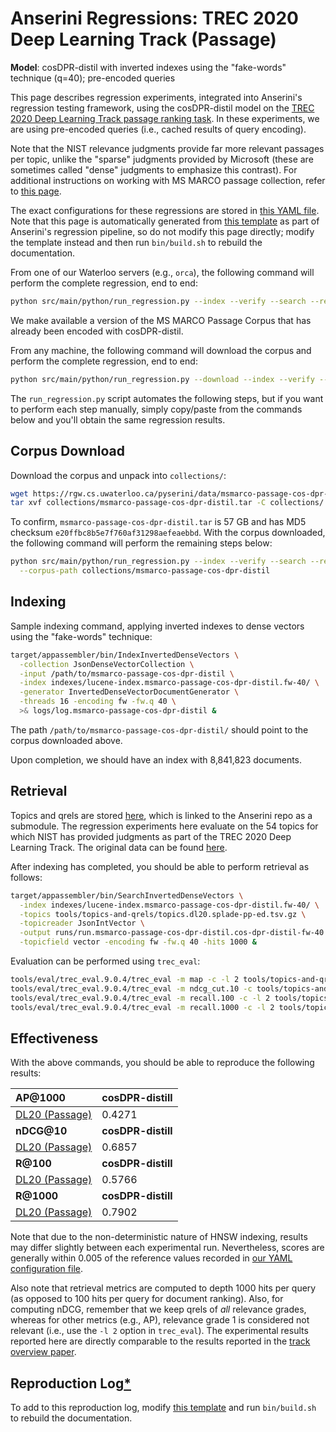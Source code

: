 # Anserini Regressions: TREC 2020 Deep Learning Track (Passage)

**Model**: cosDPR-distil with inverted indexes using the "fake-words" technique (q=40); pre-encoded queries

This page describes regression experiments, integrated into Anserini's regression testing framework, using the cosDPR-distil model on the [TREC 2020 Deep Learning Track passage ranking task](https://trec.nist.gov/data/deep2019.html).
In these experiments, we are using pre-encoded queries (i.e., cached results of query encoding).

Note that the NIST relevance judgments provide far more relevant passages per topic, unlike the "sparse" judgments provided by Microsoft (these are sometimes called "dense" judgments to emphasize this contrast).
For additional instructions on working with MS MARCO passage collection, refer to [this page](experiments-msmarco-passage.md).

The exact configurations for these regressions are stored in [this YAML file](../../src/main/resources/regression/dl20-passage-cos-dpr-distil-fw.yaml).
Note that this page is automatically generated from [this template](../../src/main/resources/docgen/templates/dl20-passage-cos-dpr-distil-fw.template) as part of Anserini's regression pipeline, so do not modify this page directly; modify the template instead and then run `bin/build.sh` to rebuild the documentation.

From one of our Waterloo servers (e.g., `orca`), the following command will perform the complete regression, end to end:

```bash
python src/main/python/run_regression.py --index --verify --search --regression dl20-passage-cos-dpr-distil-fw
```

We make available a version of the MS MARCO Passage Corpus that has already been encoded with cosDPR-distil.

From any machine, the following command will download the corpus and perform the complete regression, end to end:

```bash
python src/main/python/run_regression.py --download --index --verify --search --regression dl20-passage-cos-dpr-distil-fw
```

The `run_regression.py` script automates the following steps, but if you want to perform each step manually, simply copy/paste from the commands below and you'll obtain the same regression results.

## Corpus Download

Download the corpus and unpack into `collections/`:

```bash
wget https://rgw.cs.uwaterloo.ca/pyserini/data/msmarco-passage-cos-dpr-distil.tar -P collections/
tar xvf collections/msmarco-passage-cos-dpr-distil.tar -C collections/
```

To confirm, `msmarco-passage-cos-dpr-distil.tar` is 57 GB and has MD5 checksum `e20ffbc8b5e7f760af31298aefeaebbd`.
With the corpus downloaded, the following command will perform the remaining steps below:

```bash
python src/main/python/run_regression.py --index --verify --search --regression dl20-passage-cos-dpr-distil-fw \
  --corpus-path collections/msmarco-passage-cos-dpr-distil
```

## Indexing

Sample indexing command, applying inverted indexes to dense vectors using the "fake-words" technique:

```bash
target/appassembler/bin/IndexInvertedDenseVectors \
  -collection JsonDenseVectorCollection \
  -input /path/to/msmarco-passage-cos-dpr-distil \
  -index indexes/lucene-index.msmarco-passage-cos-dpr-distil.fw-40/ \
  -generator InvertedDenseVectorDocumentGenerator \
  -threads 16 -encoding fw -fw.q 40 \
  >& logs/log.msmarco-passage-cos-dpr-distil &
```

The path `/path/to/msmarco-passage-cos-dpr-distil/` should point to the corpus downloaded above.

Upon completion, we should have an index with 8,841,823 documents.

## Retrieval

Topics and qrels are stored [here](https://github.com/castorini/anserini-tools/tree/master/topics-and-qrels), which is linked to the Anserini repo as a submodule.
The regression experiments here evaluate on the 54 topics for which NIST has provided judgments as part of the TREC 2020 Deep Learning Track.
The original data can be found [here](https://trec.nist.gov/data/deep2020.html).

After indexing has completed, you should be able to perform retrieval as follows:

```bash
target/appassembler/bin/SearchInvertedDenseVectors \
  -index indexes/lucene-index.msmarco-passage-cos-dpr-distil.fw-40/ \
  -topics tools/topics-and-qrels/topics.dl20.splade-pp-ed.tsv.gz \
  -topicreader JsonIntVector \
  -output runs/run.msmarco-passage-cos-dpr-distil.cos-dpr-distil-fw-40.topics.dl20.splade-pp-ed.txt \
  -topicfield vector -encoding fw -fw.q 40 -hits 1000 &
```

Evaluation can be performed using `trec_eval`:

```bash
tools/eval/trec_eval.9.0.4/trec_eval -m map -c -l 2 tools/topics-and-qrels/qrels.dl20-passage.txt runs/run.msmarco-passage-cos-dpr-distil.cos-dpr-distil-fw-40.topics.dl20.splade-pp-ed.txt
tools/eval/trec_eval.9.0.4/trec_eval -m ndcg_cut.10 -c tools/topics-and-qrels/qrels.dl20-passage.txt runs/run.msmarco-passage-cos-dpr-distil.cos-dpr-distil-fw-40.topics.dl20.splade-pp-ed.txt
tools/eval/trec_eval.9.0.4/trec_eval -m recall.100 -c -l 2 tools/topics-and-qrels/qrels.dl20-passage.txt runs/run.msmarco-passage-cos-dpr-distil.cos-dpr-distil-fw-40.topics.dl20.splade-pp-ed.txt
tools/eval/trec_eval.9.0.4/trec_eval -m recall.1000 -c -l 2 tools/topics-and-qrels/qrels.dl20-passage.txt runs/run.msmarco-passage-cos-dpr-distil.cos-dpr-distil-fw-40.topics.dl20.splade-pp-ed.txt
```

## Effectiveness

With the above commands, you should be able to reproduce the following results:

| **AP@1000**                                                                                                  | **cosDPR-distill**|
|:-------------------------------------------------------------------------------------------------------------|-----------|
| [DL20 (Passage)](https://trec.nist.gov/data/deep2020.html)                                                   | 0.4271    |
| **nDCG@10**                                                                                                  | **cosDPR-distill**|
| [DL20 (Passage)](https://trec.nist.gov/data/deep2020.html)                                                   | 0.6857    |
| **R@100**                                                                                                    | **cosDPR-distill**|
| [DL20 (Passage)](https://trec.nist.gov/data/deep2020.html)                                                   | 0.5766    |
| **R@1000**                                                                                                   | **cosDPR-distill**|
| [DL20 (Passage)](https://trec.nist.gov/data/deep2020.html)                                                   | 0.7902    |

Note that due to the non-deterministic nature of HNSW indexing, results may differ slightly between each experimental run.
Nevertheless, scores are generally within 0.005 of the reference values recorded in [our YAML configuration file](../../src/main/resources/regression/dl20-passage-cos-dpr-distil-fw.yaml).

Also note that retrieval metrics are computed to depth 1000 hits per query (as opposed to 100 hits per query for document ranking).
Also, for computing nDCG, remember that we keep qrels of _all_ relevance grades, whereas for other metrics (e.g., AP), relevance grade 1 is considered not relevant (i.e., use the `-l 2` option in `trec_eval`).
The experimental results reported here are directly comparable to the results reported in the [track overview paper](https://arxiv.org/abs/2003.07820).

## Reproduction Log[*](reproducibility.md)

To add to this reproduction log, modify [this template](../../src/main/resources/docgen/templates/dl20-passage-cos-dpr-distil-fw.template) and run `bin/build.sh` to rebuild the documentation.
